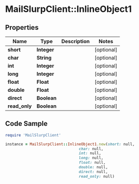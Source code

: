 # MailSlurpClient::InlineObject1

## Properties

Name | Type | Description | Notes
------------ | ------------- | ------------- | -------------
**short** | **Integer** |  | [optional] 
**char** | **String** |  | [optional] 
**int** | **Integer** |  | [optional] 
**long** | **Integer** |  | [optional] 
**float** | **Float** |  | [optional] 
**double** | **Float** |  | [optional] 
**direct** | **Boolean** |  | [optional] 
**read_only** | **Boolean** |  | [optional] 

## Code Sample

```ruby
require 'MailSlurpClient'

instance = MailSlurpClient::InlineObject1.new(short: null,
                                 char: null,
                                 int: null,
                                 long: null,
                                 float: null,
                                 double: null,
                                 direct: null,
                                 read_only: null)
```


